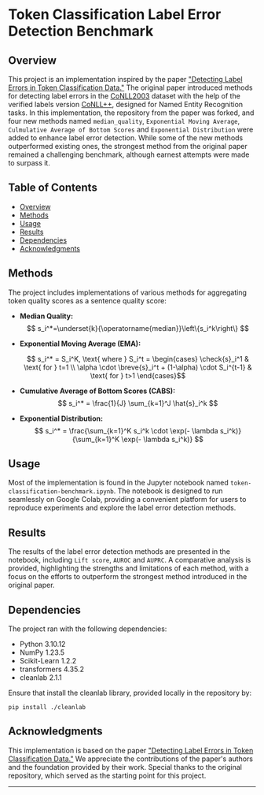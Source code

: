 # Token Classification Label Error Detection Benchmark

## Overview

This project is an implementation inspired by the paper ["Detecting Label Errors in Token Classification Data."](https://arxiv.org/abs/2210.03920) The original paper introduced methods for detecting label errors in the [CoNLL2003](https://paperswithcode.com/dataset/conll-2003) dataset with the help of the verified labels version [CoNLL++](https://github.com/ZihanWangKi/CrossWeigh/tree/master/data), designed for Named Entity Recognition tasks. In this implementation, the repository from the paper was forked, and four new methods named `median_quality`, `Exponential Moving Average`, `Culmulative Average of Bottom Scores` and `Exponential Distribution` were added to enhance label error detection. While some of the new methods outperformed existing ones, the strongest method from the original paper remained a challenging benchmark, although earnest attempts were made to surpass it.

## Table of Contents

- [Overview](#overview)
- [Methods](#methods)
- [Usage](#usage)
- [Results](#results)
- [Dependencies](#dependencies)
- [Acknowledgments](#acknowledgments)

## Methods

The project includes implementations of various methods for aggregating token quality scores as a sentence quality score:
- **Median Quality:** 
$$
s_i^*=\underset{k}{\operatorname{median}}\left\{s_i^k\right\}
$$

- **Exponential Moving Average (EMA):** 

  $$
  s_i^* = S_i^K, \text{ where } S_i^t = \begin{cases}
    \check{s}_i^1 & \text{ for } t=1 \\
    \alpha \cdot \breve{s}_i^t + (1-\alpha) \cdot S_i^{t-1} & \text{ for } t>1
  \end{cases}$$

- **Cumulative Average of Bottom Scores (CABS):**
$$
s_i^* = \frac{1}{J} \sum_{k=1}^J \hat{s}_i^k
$$

- **Exponential Distribution:**
$$
s_i^* = \frac{\sum_{k=1}^K s_i^k \cdot \exp(- \lambda s_i^k)}{\sum_{k=1}^K \exp(- \lambda s_i^k)}
$$


## Usage
Most of the implementation is found in the Jupyter notebook named `token-classification-benchmark.ipynb`. The notebook is designed to run seamlessly on Google Colab, providing a convenient platform for users to reproduce experiments and explore the label error detection methods.

## Results

The results of the label error detection methods are presented in the notebook, including `Lift score`, `AUROC` and `AUPRC`. A comparative analysis is provided, highlighting the strengths and limitations of each method, with a focus on the efforts to outperform the strongest method introduced in the original paper.

## Dependencies

The project ran with the following dependencies:

- Python 3.10.12
- NumPy 1.23.5
- Scikit-Learn 1.2.2
- transformers 4.35.2
- cleanlab 2.1.1

Ensure that install the cleanlab library, provided locally in the repository by:
```
pip install ./cleanlab
```

## Acknowledgments

This implementation is based on the paper ["Detecting Label Errors in Token Classification Data."](https://arxiv.org/abs/2210.03920) We appreciate the contributions of the paper's authors and the foundation provided by their work. Special thanks to the original repository, which served as the starting point for this project.

---
